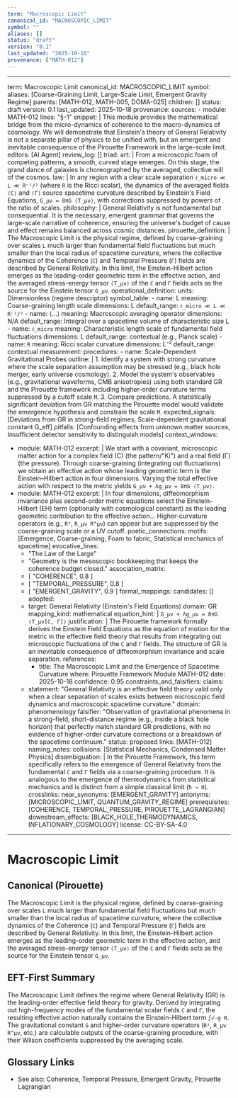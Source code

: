 ```yaml
---
term: "Macroscopic Limit"
canonical_id: "MACROSCOPIC_LIMIT"
symbol: ""
aliases: []
status: "draft"
version: "0.1"
last_updated: "2025-10-18"
provenance: ["MATH-012"]
---
```


---
term: Macroscopic Limit
canonical_id: MACROSCOPIC_LIMIT
symbol: 
aliases: [Coarse-Graining Limit, Large-Scale Limit, Emergent Gravity Regime]
parents: [MATH-012, MATH-005, DOMA-025]
children: []
status: draft
version: 0.1
last_updated: 2025-10-18
provenance:
  sources:
    - module: MATH-012
      lines: "§-1"
      snippet: |
        This module provides the mathematical bridge from the micro-dynamics of coherence to the macro-dynamics of cosmology. We will demonstrate that Einstein's theory of General Relativity is not a separate pillar of physics to be unified with, but an emergent and inevitable consequence of the Pirouette Framework in the large-scale limit.
  editors: [AI Agent]
  review_log: []
triad:
  art: |
    From a microscopic foam of competing patterns, a smooth, curved stage emerges. On this stage, the grand dance of galaxies is choreographed by the averaged, collective will of the cosmos.
  law: |
    In any region with a clear scale separation `ℓ_micro ≪ L ≪ R⁻¹/²` (where `R` is the Ricci scalar), the dynamics of the averaged fields `⟨C⟩` and `⟨Γ⟩` source spacetime curvature described by Einstein's Field Equations, `G_μν = 8πG ⟨T_μν⟩`, with corrections suppressed by powers of the ratio of scales.
  philosophy: |
    General Relativity is not fundamental but consequential. It is the necessary, emergent grammar that governs the large-scale narrative of coherence, ensuring the universe's budget of cause and effect remains balanced across cosmic distances.
pirouette_definition: |
  The Macroscopic Limit is the physical regime, defined by coarse-graining over scales `L` much larger than fundamental field fluctuations but much smaller than the local radius of spacetime curvature, where the collective dynamics of the Coherence (`C`) and Temporal Pressure (`Γ`) fields are described by General Relativity. In this limit, the Einstein-Hilbert action emerges as the leading-order geometric term in the effective action, and the averaged stress-energy tensor `⟨T_μν⟩` of the `C` and `Γ` fields acts as the source for the Einstein tensor `G_μν`.
operational_definition:
  units: Dimensionless (regime descriptor)
  symbol_table:
    - name: L
      meaning: Coarse-graining length scale
      dimensions: L
      default_range: `ℓ_micro ≪ L ≪ R⁻¹/²`
    - name: ⟨...⟩
      meaning: Macroscopic averaging operator
      dimensions: N/A
      default_range: Integral over a spacetime volume of characteristic size L
    - name: `ℓ_micro`
      meaning: Characteristic length scale of fundamental field fluctuations
      dimensions: L
      default_range: contextual (e.g., Planck scale)
    - name: `R`
      meaning: Ricci scalar curvature
      dimensions: L⁻²
      default_range: contextual
  measurement:
    procedures:
      - name: Scale-Dependent Gravitational Probes
        outline: |
          1. Identify a system with strong curvature where the scale separation assumption may be stressed (e.g., black hole merger, early universe cosmology).
          2. Model the system's observables (e.g., gravitational waveforms, CMB anisotropies) using both standard GR and the Pirouette framework including higher-order curvature terms suppressed by a cutoff scale `M`.
          3. Compare predictions. A statistically significant deviation from GR matching the Pirouette model would validate the emergence hypothesis and constrain the scale `M`.
        expected_signals: [Deviations from GR in strong-field regimes, Scale-dependent gravitational constant G_eff]
        pitfalls: [Confounding effects from unknown matter sources, Insufficient detector sensitivity to distinguish models]
context_windows:
  - module: MATH-012
    excerpt: |
      We start with a covariant, microscopic matter action for a complex field (C) (the pattern/"Ki") and a real field (Γ) (the pressure). Through coarse-graining (integrating out fluctuations) we obtain an effective action whose leading geometric term is the Einstein–Hilbert action in four dimensions. Varying the total effective action with respect to the metric yields `G_μν + Λg_μν = 8πG ⟨T_μν⟩`.
  - module: MATH-012
    excerpt: |
      In four dimensions, diffeomorphism invariance plus second-order metric equations select the Einstein–Hilbert (EH) term (optionally with cosmological constant) as the leading geometric contribution to the effective action... Higher-curvature operators (e.g., `R²`, `R_μν R^μν`) can appear but are suppressed by the coarse-graining scale or a UV cutoff.
poetic_connections:
  motifs: [Emergence, Coarse-graining, Foam to fabric, Statistical mechanics of spacetime]
  evocative_lines:
    - "The Law of the Large"
    - "Geometry is the mesoscopic bookkeeping that keeps the coherence budget closed."
  association_matrix:
    - [ "COHERENCE", 0.8 ]
    - [ "TEMPORAL_PRESSURE", 0.8 ]
    - [ "EMERGENT_GRAVITY", 0.9 ]
formal_mappings:
  candidates: []
  adopted:
    - target: General Relativity (Einstein's Field Equations)
      domain: GR
      mapping_kind: mathematical
      equation_hint: |
        `G_μν + Λg_μν = 8πG ⟨T_μν[C, Γ]⟩`
      justification: |
        The Pirouette framework formally derives the Einstein Field Equations as the equation of motion for the metric in the effective field theory that results from integrating out microscopic fluctuations of the `C` and `Γ` fields. The structure of GR is an inevitable consequence of diffeomorphism invariance and scale separation.
      references:
        - title: The Macroscopic Limit and the Emergence of Spacetime Curvature
          where: Pirouette Framework Module MATH-012
          date: 2025-10-18
      confidence: 0.95
constraints_and_falsifiers:
  claims:
    - statement: "General Relativity is an effective field theory valid only when a clear separation of scales exists between microscopic field dynamics and macroscopic spacetime curvature."
      domain: phenomenology
      falsifier: "Observation of gravitational phenomena in a strong-field, short-distance regime (e.g., inside a black hole horizon) that perfectly match standard GR predictions, with no evidence of higher-order curvature corrections or a breakdown of the spacetime continuum."
      status: proposed
      links: [MATH-012]
naming_notes:
  collisions: [Statistical Mechanics, Condensed Matter Physics]
  disambiguation: |
    In the Pirouette Framework, this term specifically refers to the emergence of General Relativity from the fundamental `C` and `Γ` fields via a coarse-graining procedure. It is analogous to the emergence of thermodynamics from statistical mechanics and is distinct from a simple classical limit (`ħ → 0`).
crosslinks:
  near_synonyms: [EMERGENT_GRAVITY]
  antonyms: [MICROSCOPIC_LIMIT, QUANTUM_GRAVITY_REGIME]
  prerequisites: [COHERENCE, TEMPORAL_PRESSURE, PIROUETTE_LAGRANGIAN]
  downstream_effects: [BLACK_HOLE_THERMODYNAMICS, INFLATIONARY_COSMOLOGY]
license: CC-BY-SA-4.0
---

# Macroscopic Limit

## Canonical (Pirouette)
The Macroscopic Limit is the physical regime, defined by coarse-graining over scales `L` much larger than fundamental field fluctuations but much smaller than the local radius of spacetime curvature, where the collective dynamics of the Coherence (`C`) and Temporal Pressure (`Γ`) fields are described by General Relativity. In this limit, the Einstein-Hilbert action emerges as the leading-order geometric term in the effective action, and the averaged stress-energy tensor `⟨T_μν⟩` of the `C` and `Γ` fields acts as the source for the Einstein tensor `G_μν`.

## EFT-First Summary
The Macroscopic Limit defines the regime where General Relativity (GR) is the leading-order effective field theory for gravity. Derived by integrating out high-frequency modes of the fundamental scalar fields `C` and `Γ`, the resulting effective action naturally contains the Einstein-Hilbert term `∫√-g R`. The gravitational constant `G` and higher-order curvature operators (`R²`, `R_μν R^μν`, etc.) are calculable outputs of the coarse-graining procedure, with their Wilson coefficients suppressed by the averaging scale.

## Glossary Links
- See also: Coherence, Temporal Pressure, Emergent Gravity, Pirouette Lagrangian